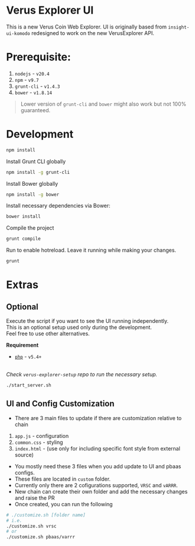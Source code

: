 # Verus Explorer UI
This is a new Verus Coin Web Explorer.
UI is originally based from `insight-ui-komodo` redesigned to work on the new VerusExplorer API.
# Prerequisite:
1. `nodejs` - `v20.4`
2. `npm` - `v9.7`
3. `grunt-cli` - `v1.4.3`
3. `bower` - `v1.8.14`
> Lower version of `grunt-cli` and `bower` might also work but not 100% guaranteed.
# Development
```bash
npm install
```

Install Grunt CLI globally
```bash
npm install -g grunt-cli
```

Install Bower globally
```bash
npm install -g bower
```

Install necessary dependencies via Bower:
```bash
bower install
```

Compile the project
```bash
grunt compile
```

Run to enable hotreload.
Leave it running while making your changes.
```bash
grunt
```

# Extras
## Optional
Execute the script if you want to see the UI running independently.
<br>This is an optional setup used only during the development.
<br>Feel free to use other alternatives.

<b>Requirement</b>
- [`php`](https://www.php.net/manual/en/features.commandline.webserver.php) - `v5.4+`

<br><i>Check `verus-explorer-setup` repo to run the necessary setup.</i>

```bash
./start_server.sh
```

## UI and Config Customization
- There are 3 main files to update if there are customization relative to chain
1. `app.js` - configuration
2. `common.css` - styling
3. `index.html` - (use only for including specific font style from external source)

- You mostly need these 3 files when you add update to UI and pbaas configs.
- These files are located in `custom` folder.
- Currently only there are 2 cofigurations supported, `VRSC` and `vARRR`.
- New chain can create their own folder and add the necessary changes and raise the PR
- Once created, you can run the following
```bash
# ./customize.sh [folder name]
# i.e.
./customize.sh vrsc
# or 
./customize.sh pbaas/varrr
```
